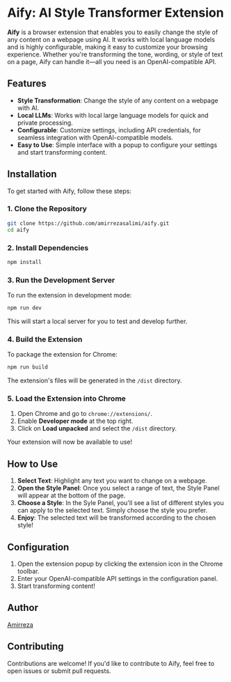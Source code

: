 # Aify: AI Style Transformer Extension

**Aify** is a browser extension that enables you to easily change the style of any content on a webpage using AI. It works with local language models and is highly configurable, making it easy to customize your browsing experience. Whether you're transforming the tone, wording, or style of text on a page, Aify can handle it—all you need is an OpenAI-compatible API.

## Features

- **Style Transformation**: Change the style of any content on a webpage with AI.
- **Local LLMs**: Works with local large language models for quick and private processing.
- **Configurable**: Customize settings, including API credentials, for seamless integration with OpenAI-compatible models.
- **Easy to Use**: Simple interface with a popup to configure your settings and start transforming content.

## Installation

To get started with Aify, follow these steps:

### 1. Clone the Repository

```bash
git clone https://github.com/amirrezasalimi/aify.git
cd aify
```

### 2. Install Dependencies

```bash
npm install
```

### 3. Run the Development Server

To run the extension in development mode:

```bash
npm run dev
```

This will start a local server for you to test and develop further.

### 4. Build the Extension

To package the extension for Chrome:

```bash
npm run build
```

The extension's files will be generated in the `/dist` directory.

### 5. Load the Extension into Chrome

1. Open Chrome and go to `chrome://extensions/`.
2. Enable **Developer mode** at the top right.
3. Click on **Load unpacked** and select the `/dist` directory.

Your extension will now be available to use!

## How to Use

1. **Select Text**: Highlight any text you want to change on a webpage.
2. **Open the Style Panel**: Once you select a range of text, the Style Panel will appear at the bottom of the page.
3. **Choose a Style**: In the Syle Panel, you'll see a list of different styles you can apply to the selected text. Simply choose the style you prefer.
4. **Enjoy**: The selected text will be transformed according to the chosen style!

## Configuration

1. Open the extension popup by clicking the extension icon in the Chrome toolbar.
2. Enter your OpenAI-compatible API settings in the configuration panel.
3. Start transforming content!

## Author

[Amirreza](https://github.com/amirrezasalimi)

## Contributing

Contributions are welcome! If you'd like to contribute to Aify, feel free to open issues or submit pull requests.
